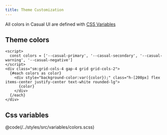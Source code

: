 ```yaml
---
title: Theme Customization
---
```


All colors in Casual UI are defined with [CSS Variables](https://developer.mozilla.org/en-US/docs/Web/CSS/Using_CSS_custom_properties)

## Theme colors

```svelte live
<script>
  const colors = ['--casual-primary', '--casual-secondary', '--casual-warning', '--casual-negative']
</script>
<div class="sm:grid-cols-4 gap-4 grid grid-cols-2">
  {#each colors as color}
    <div style="background-color:var({color});" class="h-[200px] flex items-center justify-center text-white rounded-lg">
      {color}
    </div>
  {/each}
</div>
```

## Css variables

@code(/../styles/src/variables/colors.scss)